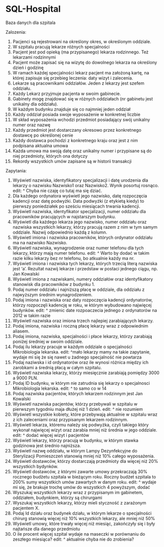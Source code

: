 # SQL-Hospital

Baza danych dla szpitala

Zalozenia:

1. Pacjenci są rejestrowani na określony okres, w określonym oddziale. 
2. W szpitalu pracują lekarze różnych specjalności
3. Pacjent jest pod opieką (ma przypisanego) lekarza rodzinnego.
Też lekarzami rodzinnymi
4. Pacjent może zapisać się na wizytę do dowolnego lekarza na określony dzień i godzinę
5. W ramach każdej specjalności lekarz pacjent ma założoną kartę, na której zapisuje się przebieg leczenia: daty wizyt i zalecenia.
6. Lekarze są pracownikami oddziałów. Jeden z lekarzy jest szefem oddziału. 
7. Każdy Lekarz przyjmuje pacjenta w swoim gabinecie.
8. Gabinety mogę znajdować się w różnych oddziałach (nr gabinetu jest unikalny dla oddziału).
9. W każdym budynku znajduje się co najmniej jeden oddział
10. Każdy oddział posiada swoje wyposażenie w konkretnej liczbie
11. W skład wyposażenia wchodzi przedmiot posiadający swój unikalny numer oraz nazwę
12. Każdy przedmiot jest dostarczany okresowo przez konkretnego dostawcę po określonej cenie
13. Każdy dostawca pochodzi z konkretnego kraju oraz jest z nim podpisana aktualna umowa 
14. Każda umowa ma swoją datę oraz unikalny numer i przypisane są do niej przedmioty, których ona dotyczy
15. Rekordy wszystkich umów zapisane są w historii transakcji


Zapytania:
1.	Wyświetl nazwiska, identyfikatory specjalizacji i datę urodzenia dla lekarzy o nazwisku Nazwisko1 oraz Nazwisko2. Wynik posortuj rosnąco. 
edit: ^ Chyba nie czaję co tutaj ma się dziać.
2.	Dla każdego ordynatora wyświetl jego nazwisko, datę rozpoczęcia kadencji oraz datę podwyżki. Data podwyżki (z etykietą kiedy) to pierwszy poniedziałek po sześciu miesiącach trwania kadencji.
3.	Wyświetl nazwiska, identyfikator specjalizacji, numer oddziału dla pracowników pracujących w najstarszym budynku.
4.	Wyświetl dla każdego lekarza jego nazwisko, numer oddziału oraz nazwiska wszystkich lekarzy, którzy pracują razem z nim w tym samym oddziale. Nazwij odpowiednio każdą z kolumn.
5.	Wyświetl imiona i nazwiska pracowników, których ordynator oddziału ma na nazwisko Nazwisko.
6.	Wyświetl nazwiska, wynagrodzenie oraz numer telefonu dla tych lekarzy, którzy mają numer telefonu.
edit: ^ Warto by dodać w takim razie kilku lekarzy bez nr telefonu, bo atkualnie każdy ma nr.
7.	Wyświetl imiona i nazwiska tych lekarzy, których trzecią literą nazwiska jest ‘a’. Rezultat nazwij lekarze i przedstaw w postaci jednego ciągu, np. Jan Kowalski
8.	Wyświetl imiona z nazwiskami, numery oddziałów oraz identyfikatory stanowisk dla pracowników z budynku 1.
9.	Podaj numer oddziału i najniższą płacę w oddziale, dla oddziału z najwyższym średnim wynagrodzeniem.
10.	Podaj imiona i nazwiska oraz daty rozpoczęcia kadencji ordynatorów, którzy rozpoczęli kadencję w roku, w którym wybudowano najwięcej budynków.
edit: ^ zmienic date rozpoaczecia jednego z ordynatorów na 2012 w takim razie
11.	Wyświetl nazwiska oraz imiona trzech najlepiej zarabiających lekarzy.
12.	Podaj imiona, nazwiska i roczną płacę lekarzy wraz z odpowiednim aliasem.
13.	Podaj imiona, nazwiska, specjalności i płace lekarzy, którzy zarabiają poniżej średniej w swoim oddziale.
14.	Podaj ilu lekarzy pracuje w każdym oddziale o specjalności Mikrobiologia lekarska.
edit: ^mało lekarzy mamy na takie zapytanie, wydaje mi się że się nawet u żadnego specjalność nie powtarza
15.	Podaj naziwska i id ordynatorów oraz ile wynosi różnica między ich zarobkami a średnią płacą w całym szpitalu.
16.	Wyświetl nazwiska lekarzy, którzy miesięcznie zarabiają pomiędzy 3000 a 9000 PLN.
17.	Podaj ID budynku, w którym nie zatrudnia się lekarzy o specjalnosci Mikrobiologia lekarska.
edit: ^ to samo co w 14
18.	Podaj nazwiska pacjentów, których lekarzem rodzinnym jest Jan Kowalski
19.	Wyświetl nazwiska pacjentów, którzy przebywali w szpitalu w pierwszym tygodniu maja dłużej niż 1 dzień.
edit: ^ nie rozumiem
20.	Wyświetl wszystkie kobiety, które przebywają aktualnie w szpitalu wraz z ich zaleceniami oraz przypisanym lekarzem rodzinnym.
21.	Wyświetl lekarza, któremu należy się podwyżka, czyli takiego który wykonał najwięcej wizyt oraz zarabia mniej niż średnia w jego oddziale.
edit: ^ dodać więcej wizyt i pacjentów
22.	Wyświetl lekarzy, którzy pracują w budynku, w którym stawka godzinowa jest średnio najniższa.
23.	Wyświetl nazwę oddziału, w którym Lampy Dezynfekcyjne do Sterylizacji Pomieszczeń stanowią mniej niż 10% całego wyposażenia.
24.	Wyświetl dostawców, którzy dostarczają przedmioty dla więcej niż 20% wszystkich bydynków.
25.	Wyświetl dostawców, z którymi zawarte umowy przekraczają 30% rocznego budżetu szpitala w bieżącym roku. Roczny budżet szpitala to 200% sumy wszystkich umów zawartych w danym roku.
edit: ^ wydaje mi się, że brakuje trochę umów do wszystkich 4 powyższym, dodać
26.	Wyszukaj wszystkich lekarzy wraz z przypisanym im gabinetem, oddziałem, budynkiem, którzy są chirurgami
27.	Wyszukaj wszystkich lekarzy, którzy mieli styczność z zarażonym pacjentem X.
28.	Podaj Id działu oraz budynek działu, w którym lekarze o specjalności chirurg stanowią więcej niż 10% wszystkich lekarzy, ale mniej niż 50%
29.	Wyświetl umowy, które trwały więcej niż miesiąc, zakończyły się i były najtańsze dla danego przedmiotu
30.	O ile procent więcej szpital wydaje na maseczki w porównaniu do zeszłego miesiąca?
edit: ^ aktualnie chyba nie do zrobienia?
